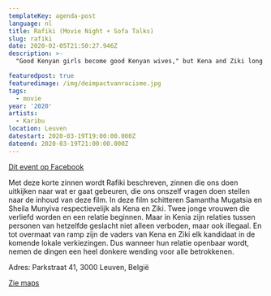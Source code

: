 ```yaml
---
templateKey: agenda-post
language: nl
title: Rafiki (Movie Night + Sofa Talks)
slug: rafiki
date: 2020-02-05T21:50:27.946Z
description: >-
  "Good Kenyan girls become good Kenyan wives," but Kena and Ziki long for something more. When love blossoms between them, the two girls will be forced to choose between happiness and safety."

featuredpost: true
featuredimage: /img/deimpactvanracisme.jpg
tags:
  - movie
year: '2020'
artists:
  - Karibu
location: Leuven
datestart: 2020-03-19T19:00:00.000Z
dateend: 2020-03-19T21:00:00.000Z
---
```

[Dit event op Facebook](https://www.facebook.com/events/648524825970094/)

Met deze korte zinnen wordt Rafiki beschreven, zinnen die ons doen uitkijken naar wat er gaat gebeuren, die ons onszelf vragen doen stellen naar de inhoud van deze film. In deze film schitteren Samantha Mugatsia en Sheila Munyiva respectievelijk als Kena en Ziki. Twee jonge vrouwen die verliefd worden en een relatie beginnen. Maar in Kenia zijn relaties tussen personen van hetzelfde geslacht niet alleen verboden, maar ook illegaal. En tot overmaat van ramp zijn de vaders van Kena en Ziki elk kandidaat in de komende lokale verkiezingen. Dus wanneer hun relatie openbaar wordt, nemen de dingen een heel donkere wending voor alle betrokkenen.

Adres: Parkstraat 41, 3000 Leuven, België

[Zie maps](https://goo.gl/maps/xss8hHX5xGURY4RB9)
